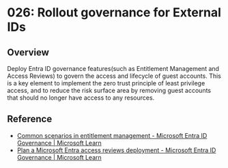 # 026: Rollout governance for External IDs

## Overview

Deploy Entra ID governance features(such as Entitlement Management and Access Reviews) to govern the access and lifecycle of guest accounts. This is a key element to implement the zero trust principle of least privilege access, and to reduce the risk surface area by removing guest accounts that should no longer have access to any resources.

## Reference

* [Common scenarios in entitlement management - Microsoft Entra ID Governance | Microsoft Learn](https://learn.microsoft.com/entra/id-governance/entitlement-management-scenarios#govern-access-for-users-outside-your-organization)
* [Plan a Microsoft Entra access reviews deployment - Microsoft Entra ID Governance | Microsoft Learn](https://learn.microsoft.com/entra/id-governance/deploy-access-reviews#review-guest-user-access)
